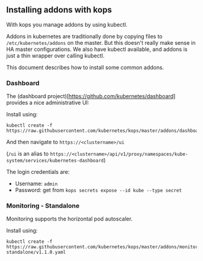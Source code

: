 ## Installing addons with kops

With kops you manage addons by using kubectl.

Addons in kubernetes are traditionally done by copying files to `/etc/kubernetes/addons` on the master.  But this
doesn't really make sense in HA master configurations.  We also have kubectl available, and addons is just a thin
wrapper over calling kubectl.

This document describes how to install some common addons.

### Dashboard

The (dashboard project)[https://github.com/kubernetes/dashboard] provides a nice administrative UI:

Install using:
```
kubectl create -f https://raw.githubusercontent.com/kubernetes/kops/master/addons/dashboard/v1.1.0.yaml
```

And then navigate to `https://<clustername>/ui`

(`/ui` is an alias to `https://<clustername>/api/v1/proxy/namespaces/kube-system/services/kubernetes-dashboard`)

The login credentials are:

* Username: `admin`
* Password: get from `kops secrets expose --id kube --type secret`


### Monitoring - Standalone

Monitoring supports the horizontal pod autoscaler.

Install using:
```
kubectl create -f https://raw.githubusercontent.com/kubernetes/kops/master/addons/monitoring-standalone/v1.1.0.yaml
```
